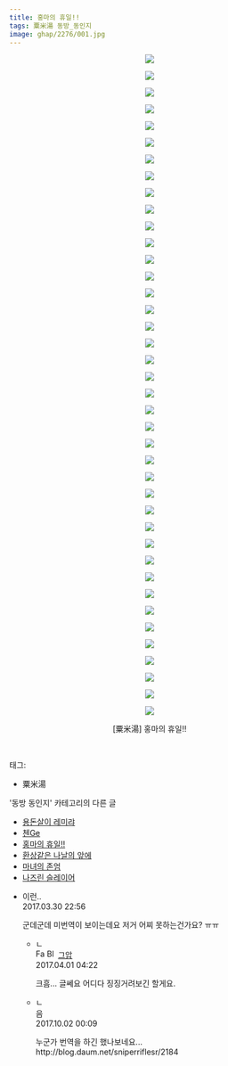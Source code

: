 ```yaml
---
title: 홍마의 휴일!!
tags: 粟米湯 동방_동인지
image: ghap/2276/001.jpg
---
```

<div class="article">
<p style="text-align: center; clear: none; float: none;"><img src="{{ site.nasurl }}/ghap/2276/001.jpg"/></p>
<p style="text-align: center; clear: none; float: none;"><img src="{{ site.nasurl }}/ghap/2276/002.jpg"/></p>
<p style="text-align: center; clear: none; float: none;"><img src="{{ site.nasurl }}/ghap/2276/003.jpg"/></p>
<p style="text-align: center; clear: none; float: none;"><img src="{{ site.nasurl }}/ghap/2276/004.jpg"/></p>
<p style="text-align: center; clear: none; float: none;"><img src="{{ site.nasurl }}/ghap/2276/005.jpg"/></p>
<p style="text-align: center; clear: none; float: none;"><img src="{{ site.nasurl }}/ghap/2276/006.jpg"/></p>
<p style="text-align: center; clear: none; float: none;"><img src="{{ site.nasurl }}/ghap/2276/007.jpg"/></p>
<p style="text-align: center; clear: none; float: none;"><img src="{{ site.nasurl }}/ghap/2276/008.jpg"/></p>
<p style="text-align: center; clear: none; float: none;"><img src="{{ site.nasurl }}/ghap/2276/009.jpg"/></p>
<p style="text-align: center; clear: none; float: none;"><img src="{{ site.nasurl }}/ghap/2276/010.jpg"/></p>
<p style="text-align: center; clear: none; float: none;"><img src="{{ site.nasurl }}/ghap/2276/011.jpg"/></p>
<p style="text-align: center; clear: none; float: none;"><img src="{{ site.nasurl }}/ghap/2276/012.jpg"/></p>
<p style="text-align: center; clear: none; float: none;"><img src="{{ site.nasurl }}/ghap/2276/013.jpg"/></p>
<p style="text-align: center; clear: none; float: none;"><img src="{{ site.nasurl }}/ghap/2276/014.jpg"/></p>
<p style="text-align: center; clear: none; float: none;"><img src="{{ site.nasurl }}/ghap/2276/015.jpg"/></p>
<p style="text-align: center; clear: none; float: none;"><img src="{{ site.nasurl }}/ghap/2276/016.jpg"/></p>
<p style="text-align: center; clear: none; float: none;"><img src="{{ site.nasurl }}/ghap/2276/017.jpg"/></p>
<p style="text-align: center; clear: none; float: none;"><img src="{{ site.nasurl }}/ghap/2276/018.jpg"/></p>
<p style="text-align: center; clear: none; float: none;"><img src="{{ site.nasurl }}/ghap/2276/019.jpg"/></p>
<p style="text-align: center; clear: none; float: none;"><img src="{{ site.nasurl }}/ghap/2276/020.jpg"/></p>
<p style="text-align: center; clear: none; float: none;"><img src="{{ site.nasurl }}/ghap/2276/021.jpg"/></p>
<p style="text-align: center; clear: none; float: none;"><img src="{{ site.nasurl }}/ghap/2276/022.jpg"/></p>
<p style="text-align: center; clear: none; float: none;"><img src="{{ site.nasurl }}/ghap/2276/023.jpg"/></p>
<p style="text-align: center; clear: none; float: none;"><img src="{{ site.nasurl }}/ghap/2276/024.jpg"/></p>
<p style="text-align: center; clear: none; float: none;"><img src="{{ site.nasurl }}/ghap/2276/025.jpg"/></p>
<p style="text-align: center; clear: none; float: none;"><img src="{{ site.nasurl }}/ghap/2276/026.jpg"/></p>
<p style="text-align: center; clear: none; float: none;"><img src="{{ site.nasurl }}/ghap/2276/027.jpg"/></p>
<p style="text-align: center; clear: none; float: none;"><img src="{{ site.nasurl }}/ghap/2276/028.jpg"/></p>
<p style="text-align: center; clear: none; float: none;"><img src="{{ site.nasurl }}/ghap/2276/029.jpg"/></p>
<p style="text-align: center; clear: none; float: none;"><img src="{{ site.nasurl }}/ghap/2276/030.jpg"/></p>
<p style="text-align: center; clear: none; float: none;"><img src="{{ site.nasurl }}/ghap/2276/031.jpg"/></p>
<p style="text-align: center; clear: none; float: none;"><img src="{{ site.nasurl }}/ghap/2276/032.jpg"/></p>
<p style="text-align: center; clear: none; float: none;"><img src="{{ site.nasurl }}/ghap/2276/033.jpg"/></p>
<p style="text-align: center; clear: none; float: none;"><img src="{{ site.nasurl }}/ghap/2276/034.jpg"/></p>
<p style="text-align: center; clear: none; float: none;"><img src="{{ site.nasurl }}/ghap/2276/035.jpg"/></p>
<p style="text-align: center; clear: none; float: none;"><img src="{{ site.nasurl }}/ghap/2276/036.jpg"/></p>
<p style="text-align: center; clear: none; float: none;"><img src="{{ site.nasurl }}/ghap/2276/037.jpg"/></p>
<p style="text-align: center; clear: none; float: none;"><img src="{{ site.nasurl }}/ghap/2276/038.jpg"/></p>
<p style="text-align: center; clear: none; float: none;"><img src="{{ site.nasurl }}/ghap/2276/039.jpg"/></p>
<p style="text-align: center; clear: none; float: none;"><img src="{{ site.nasurl }}/ghap/2276/040.jpg"/></p>
<p style="text-align: center; clear: none; float: none;">[粟米湯] 홍마의 휴일!!</p>
<p><br/></p>
</div><div class="tagTrail">
<p>태그: </p>
<ul>
<li>粟米湯</li>
</ul>
</div><div class="another">
<p>'동방 동인지' 카테고리의 다른 글</p>
<ul>
<li><a href="/2016-09-22-ghap_2278">용돈살이 레미랴</a></li>
<li><a href="/2016-09-22-ghap_2277">첸Ge</a></li>
<li><a href="/2016-09-22-ghap_2276">홍마의 휴일!!</a></li>
<li><a href="/2016-09-22-ghap_2274">환상같은 나날의 앞에</a></li>
<li><a href="/2016-09-22-ghap_2273">마녀의 존엄</a></li>
<li><a href="/2016-09-22-ghap_2271">나즈린 슬레이어</a></li>
</ul>
</div><div class="cb_module cb_fluid">
<div class="cb_wrt cb_profile">
<div class="comment">
<ul>
<li class="cb_thumb_off" id="comment14953568">
<div class="cb_comment_area">
<div class="cb_info_area">
<div class="cb_section">
<span class="cb_nick_name">이런..</span>
</div>
<div class="cb_section">
<span class="cb_date">2017.03.30 22:56 </span>
</div>
</div>
<div class="cb_dsc_comment">
<p class="cb_dsc">
											군데군데 미번역이 보이는데요 저거 어찌 못하는건가요? ㅠㅠ
										</p>
</div>
<ul>
<li class="cb_thumb_off" id="comment14954324">
<span class="cb_bu_subnode">ㄴ</span>
<div class="cb_comment_area">
<div class="cb_info_area">
<div class="cb_section">
<span class="cb_nick_name"><img alt="Favicon of https://ghaptouhou.tistory.com" height="16" onerror="this.onerror=null;this.parentNode.removeChild(this)" src="https://ghaptouhou.tistory.com/favicon.ico" width="16"/> <img alt="BlogIcon" height="16" onerror="this.parentNode.removeChild(this)" src="https://ghaptouhou.tistory.com/index.gif" width="16"/> <a href="https://ghaptouhou.tistory.com" onclick="return openLinkInNewWindow(this)"> 그압</a><span class="tistoryProfileLayerTrigger" onclick='TistoryProfile.show(event, this, {"title":"\uc800\uae30 \uc774\uac70 \ub098\uc911\uc5d0 \uc218\uc815 \uac00\ub2a5\ud558\ub098\uc694","url":"https:\/\/ghap.tistory.com","nickname":"\uadf8\uc555","items":[]}); return false;'></span></span>
</div>
<div class="cb_section">
<span class="cb_date">2017.04.01 04:22 </span>
</div>
</div>
<div class="cb_dsc_comment">
<p class="cb_dsc">
																크흠... 글쎄요 어디다 징징거려보긴 할게요.
															</p>
</div>
</div>
</li>
<li class="cb_thumb_off" id="comment15094692">
<span class="cb_bu_subnode">ㄴ</span>
<div class="cb_comment_area">
<div class="cb_info_area">
<div class="cb_section">
<span class="cb_nick_name">음</span>
</div>
<div class="cb_section">
<span class="cb_date">2017.10.02 00:09 </span>
</div>
</div>
<div class="cb_dsc_comment">
<p class="cb_dsc">
																누군가 번역을 하긴 했나보네요...<br/>
http://blog.daum.net/sniperriflesr/2184
															</p>
</div>
</div>
</li>
</ul>
</div></li>
</ul>
</div>
</div><!-- commentList close -->
</div>